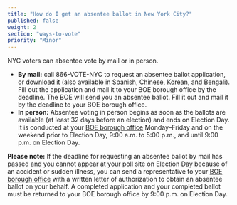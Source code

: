 ```yaml
---
title: "How do I get an absentee ballot in New York City?"
published: false
weight: 2
section: "ways-to-vote"
priority: "Minor"
---
```


NYC voters can absentee vote by mail or in person.  
- **By mail:** call 866-VOTE-NYC to request an absentee ballot application, or [download it](http://www.vote.nyc.ny.us/downloads/pdf/forms/boe/absenteevoting/absenglish.pdf) (also available in [Spanish](http://www.vote.nyc.ny.us/downloads/pdf/forms/boe/absenteevoting/absspanish.pdf), [Chinese](http://www.vote.nyc.ny.us/downloads/pdf/forms/boe/absenteevoting/abschinese.pdf), [Korean](http://www.vote.nyc.ny.us/downloads/pdf/forms/boe/absenteevoting/abskorean.pdf), and [Bengali](http://www.vote.nyc.ny.us/downloads/pdf/forms/boe/absenteevoting/absbengali.pdf)). Fill out the application and mail it to your BOE borough office by the deadline. The BOE will send you an absentee ballot. Fill it out and mail it by the deadline to your BOE borough office.  
- **In person:** Absentee voting in person begins as soon as the ballots are available (at least 32 days before an election) and ends on Election Day. It is conducted at your [BOE borough office](http://vote.nyc.ny.us/html/contact/offices.shtml) Monday–Friday and on the weekend prior to Election Day, 9:00 a.m. to 5:00 p.m., and until 9:00 p.m. on Election Day.  

**Please note:** If the deadline for requesting an absentee ballot by mail has passed and you cannot appear at your poll site on Election Day because of an accident or sudden illness, you can send a representative to your [BOE borough office](http://vote.nyc.ny.us/html/contact/offices.shtml) with a written letter of authorization to obtain an absentee ballot on your behalf. A completed application and your completed ballot must be returned to your BOE borough office by 9:00 p.m. on Election Day.  

